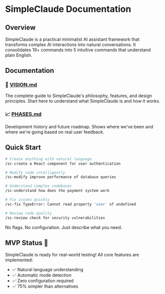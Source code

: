# SimpleClaude Documentation

## Overview

SimpleClaude is a practical minimalist AI assistant framework that transforms complex AI interactions into natural conversations. It consolidates 19+ commands into 5 intuitive commands that understand plain English.

## Documentation

### 📖 [VISION.md](VISION.md)

The complete guide to SimpleClaude's philosophy, features, and design principles. Start here to understand what SimpleClaude is and how it works.

### 📈 [PHASES.md](PHASES.md)

Development history and future roadmap. Shows where we've been and where we're going based on real user feedback.

## Quick Start

```bash
# Create anything with natural language
/sc-create a React component for user authentication

# Modify code intelligently
/sc-modify improve performance of database queries

# Understand complex codebases
/sc-understand how does the payment system work

# Fix issues quickly
/sc-fix TypeError: Cannot read property 'user' of undefined

# Review code quality
/sc-review check for security vulnerabilities
```

No flags. No configuration. Just describe what you need.

## MVP Status 🎉

SimpleClaude is ready for real-world testing! All core features are implemented:

- ✅ Natural language understanding
- ✅ Automatic mode detection
- ✅ Zero configuration required
- ✅ 75% simpler than alternatives
